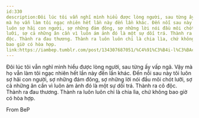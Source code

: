 ```yaml
---
id:330
description:Đôi lúc tôi vẫn nghĩ mình hiểu được lòng người, sau từng ấy vấp ngã. Vậy
mà họ vẫn làm tôi ngạc nhiên hết lần này đến lần khác. Đến nỗi sau này tôi
luôn sợ hãi con người, sợ những đám đông, sợ những lời nói đầu môi chót
lưỡi, sợ cả những ân cần vì luôn ám ảnh đó là một sự dối trá. Thành ra cô
độc. Thành ra đau thương. Thành ra luôn luôn chỉ là chia lìa, chứ không
bao giờ có hòa hợp.
link:https://iambep.tumblr.com/post/134307687051/%C4%91%C3%B4i-l%C3%BAc-t%C3%B4i-v%E1%BA%ABn-ngh%C4%A9-m%C3%ACnh-hi%E1%BB%83u-%C4%91%C6%B0%E1%BB%A3c-l%C3%B2ng-ng%C6%B0%E1%BB%9Di
---
```


Đôi lúc tôi vẫn nghĩ mình hiểu được lòng người, sau từng ấy vấp ngã. Vậy
mà họ vẫn làm tôi ngạc nhiên hết lần này đến lần khác. Đến nỗi sau này tôi
luôn sợ hãi con người, sợ những đám đông, sợ những lời nói đầu môi chót
lưỡi, sợ cả những ân cần vì luôn ám ảnh đó là một sự dối trá. Thành ra cô
độc. Thành ra đau thương. Thành ra luôn luôn chỉ là chia lìa, chứ không
bao giờ có hòa hợp.

From BeP